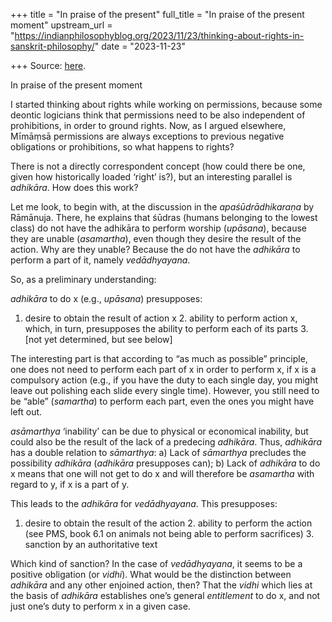 +++
title = "In praise of the present"
full_title = "In praise of the present moment"
upstream_url = "https://indianphilosophyblog.org/2023/11/23/thinking-about-rights-in-sanskrit-philosophy/"
date = "2023-11-23"

+++
Source: [here](https://indianphilosophyblog.org/2023/11/23/thinking-about-rights-in-sanskrit-philosophy/).

In praise of the present moment

I started thinking about rights while working on permissions, because some deontic logicians think that permissions need to be also independent of prohibitions, in order to ground rights. Now, as I argued elsewhere, Mīmāṃsā permissions are always exceptions to previous negative obligations or prohibitions, so what happens to rights?

  
There is not a directly correspondent concept (how could there be one, given how historically loaded ‘right’ is?), but an interesting parallel is *adhikāra*. How does this work?

  
Let me look, to begin with, at the discussion in the *apaśūdrādhikaraṇa* by Rāmānuja. There, he explains that śūdras (humans belonging to the lowest class) do not have the adhikāra to perform worship (*upāsana*), because they are unable (*asamartha*), even though they desire the result of the action. Why are they unable? Because the do not have the *adhikāra* to perform a part of it, namely *vedādhyayana*.

  
So, as a preliminary understanding:  

*adhikāra* to do x (e.g., *upāsana*) presupposes:

1.  desire to obtain the result of action x 2.  ability to perform action x, which, in turn, presupposes the ability
    to perform each of its parts 3.  \[not yet determined, but see below\]

The interesting part is that according to “as much as possible” principle, one does not need to perform each part of x in order to perform x, if x is a compulsory action (e.g., if you have the duty to each single day, you might leave out polishing each slide every single time). However, you still need to be “able” (*samartha*) to perform each part, even the ones you might have left out.

*asāmarthya* ‘inability’ can be due to physical or economical inability, but could also be the result of the lack of a predecing *adhikāra*. Thus, *adhikāra* has a double relation to *sāmarthya*: a) Lack of *sāmarthya* precludes the possibility *adhikāra* (*adhikāra* presupposes can); b) Lack of *adhikāra* to do x means that one will not get to do x and will therefore be *asamartha* with regard to y, if x is a part of y.

This leads to the *adhikāra* for *vedādhyayana*. This presupposes:

1.  desire to obtain the result of the action 2.  ability to perform the action (see PMS, book 6.1 on animals not
    being able to perform sacrifices) 3.  sanction by an authoritative text

Which kind of sanction? In the case of *vedādhyayana*, it seems to be a positive obligation (or *vidhi*). What would be the distinction between *adhikāra* and any other enjoined action, then? That the *vidhi* which lies at the basis of *adhikāra* establishes one’s general *entitlement* to do x, and not just one’s duty to perform x in a given case.
